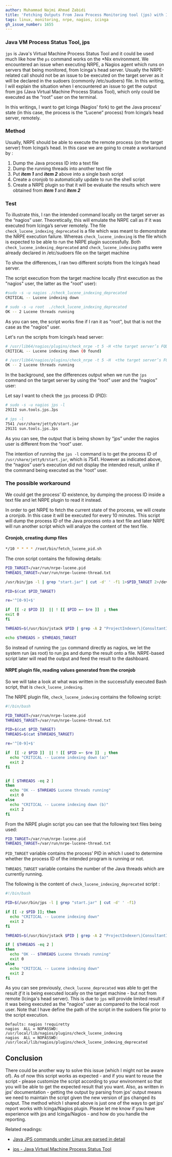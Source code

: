```yaml
---
author: Muhammad Najmi Ahmad Zabidi 
title: 'Fetching Outputs From Java Process Monitoring tool (jps) with Icinga/Nagios'
tags: linux, monitoring, nrpe, nagios, icinga 
gh_issue_number: 1655
---
```


### Java VM Process Status Tool, jps
`jps` is Java's Virtual Machine Process Status Tool and it could be used much like how the `ps` command works on the *Nix environment. We encountered an issue when executing NRPE, a Nagios agent which runs on servers that being monitored, from Icinga's head server. Usually the NRPE-related call should not be an issue to be executed on the target server as it will be declared in the sudoers (commonly /etc/sudoers) file. In this writing, I will explain the situation when I encountered an issue to get the output from jps (Java Virtual Machine Process Status Tool), which only could be executed as the “root” user on the terminal. 

In this writings, I want to get Icinga (Nagios' fork) to get the Java process’ state (in this case, the process is the “Lucene” process) from Icinga’s head server, remotely. 

### Method
Usually, NRPE should be able to execute the remote process (on the target server) from Icinga’s head. In this case we are going to create a workaround by :

1. Dump the Java process ID into a text file
2. Dump the running threads into another text file
3. Put ***item 1*** and ***item 2*** above into a single bash script
4. Create a cronjob to automatically update to run the shell script
5. Create a NRPE plugin so that it will be evaluate the results which were obtained from ***item 1*** and ***item 2***

### Test

To illustrate this, I ran the intended command locally on the target server as the “nagios” user. Theoretically, this will emulate the NRPE call as if it was executed from Icinga’s server remotely. The file `check_lucene_indexing_deprecated` is a file which was meant to demonstrate the NRPE execution failure. Whereas `check_lucene_indexing` is the file which is expected to be able to run the NRPE plugin successfully. Both `check_lucene_indexing_deprecated` and `check_lucene_indexing` paths were already declared in /etc/sudoers file on the target machine 

To show the differences, I ran two different scripts from the Icinga’s head server. 

The script execution from the target machine locally  (first execution as the "nagios" user, the latter as the "root" user):

```.bash
#sudo -s -u nagios ./check_lucene_indexing_deprecated
CRITICAL -- Lucene indexing down

# sudo -s -u root  ./check_lucene_indexing_deprecated
OK -- 2 Lucene threads running
```

As you can see, the script works fine if I ran it as "root", but that is not the case as the "nagios" user.



Let's run the scripts from Icinga’s head server:

```.bash
# /usr/lib64/nagios/plugins/check_nrpe -t 5 -H <the target server’s FQDN> -c  check_lucene_indexing_dep
CRITICAL -- Lucene indexing down (0 found)

# /usr/lib64/nagios/plugins/check_nrpe -t 5 -H  <the target server’s FQDN> -c  check_lucene_indexing
OK -- 2 Lucene threads running
```

In the background, see the differences output when we run the `jps` command on the target server by using the “root” user and the “nagios” user:

Let say I want to check the `jps` process ID (PID):

```.bash
# sudo -s -u nagios jps -l
29112 sun.tools.jps.Jps

# jps -l
7541 /usr/share/jetty9/start.jar
29131 sun.tools.jps.Jps
```

As you can see, the output that is being shown by “jps” under the nagios user is different from the “root” user. 

The intention of running the `jps -l` command is to get the process ID of `/usr/share/jetty9/start.jar`, which is 7541. However as indicated above, the “nagios” user’s execution did not display the intended result, unlike if the command being executed as the “root” user. 

### The possible workaround

We could get the process’ ID existence, by dumping the process ID inside a text file and let NRPE plugin to read it instead. 

In order to get NRPE to fetch the current state of the process, we will create a cronjob. In this case it will be executed for every 10 minutes. This script will dump the process ID of the Java process onto a text file and later NRPE will run another script which will analyze the content of the text file.

#### Cronjob, creating dump files
```.bash
*/10 * * * * /root/bin/fetch_lucene_pid.sh
```

The cron script contains the following details:
 
```.bash
PID_TARGET=/var/run/nrpe-lucene.pid
THREADS_TARGET=/var/run/nrpe-lucene-thread.txt

/usr/bin/jps -l | grep "start.jar" | cut -d' ' -f1 1>$PID_TARGET 2>/dev/null

PID=$(cat $PID_TARGET)

re='^[0-9]+$'

if  [[ -z $PID ]]  || ! [[ $PID =~ $re ]]  ; then
exit 0
fi

THREADS=$(/usr/bin/jstack $PID | grep -A 2 "ProjectIndexer\|ConsultantIndexer" | grep -c "java.lang.Thread.State: WAITING (parking)")

echo $THREADS > $THREADS_TARGET
```

So instead of running the `jps` command directly as nagios, we let the system run (as root) to run jps and dump the result onto a file. NRPE-based script later will read the output and feed the result to the dashboard. 

#### NRPE plugin file, reading values generated from the cronjob

So we will take a look at what was written in the successfully executed Bash script, that is `check_lucene_indexing`.

The NRPE plugin file, `check_lucene_indexing` contains the following script:

```.bash
#!/bin/bash 

PID_TARGET=/var/run/nrpe-lucene.pid
THREADS_TARGET=/var/run/nrpe-lucene-thread.txt

PID=$(cat $PID_TARGET)
THREADS=$(cat $THREADS_TARGET)

re='^[0-9]+$'

if  [[ -z $PID ]]  || ! [[ $PID =~ $re ]]  ; then
  echo "CRITICAL -- Lucene indexing down (a)"
  exit 2
fi


if [ $THREADS -eq 2 ]
then
  echo "OK -- $THREADS Lucene threads running"
  exit 0
else
  echo "CRITICAL -- Lucene indexing down (b)"
  exit 2
fi
```

From the NRPE plugin script you can see that the following text files being used:

```.bash
PID_TARGET=/var/run/nrpe-lucene.pid
THREADS_TARGET=/var/run/nrpe-lucene-thread.txt
```

`PID_TARGET` variable contains the process’ PID in which I used to determine whether the process ID of the intended program is running or not.

`THREADS_TARGET` variable contains the number of the Java threads which are currently running.


The following is the content of `check_lucene_indexing_deprecated` script :

```.bash
#!/bin/bash 

PID=$(/usr/bin/jps -l | grep "start.jar" | cut -d' ' -f1)

if [[ -z $PID ]]; then
  echo "CRITICAL -- Lucene indexing down"
  exit 2
fi

THREADS=$(/usr/bin/jstack $PID | grep -A 2 "ProjectIndexer\|ConsultantIndexer" | grep -c "java.lang.Thread.State: WAITING (parking)")

if [ $THREADS -eq 2 ]
then
  echo "OK -- $THREADS Lucene threads running"
  exit 0
else
  echo "CRITICAL -- Lucene indexing down"
  exit 2
fi
```

As you can see previously, `check_lucene_deprecated` was able to get the result *if* it is being executed locally on the target machine - but not from remote (Icinga's head server).
This is due to `jps` will provide limited result if it was being executed as the "nagios" user as compared to the local root user. Note that I have define the path of the script in the sudoers file prior to the script execution.

```
Defaults: nagios !requiretty
nagios  ALL = NOPASSWD: /usr/local/lib/nagios/plugins/check_lucene_indexing
nagios  ALL = NOPASSWD: /usr/local/lib/nagios/plugins/check_lucene_indexing_deprecated
```

## Conclusion

There could be another way to solve this issue (which I might not be aware of). As of now this script works as expected - and if you want to reuse the script - please customize the script according to your environment so that you will be able to get the expected result that you want. Also, as written in jps’ documentation - getting the output by parsing from jps’ output means we need to maintain the script given the new version of jps changed its output. The method which I shared above is just one of the ways to get jps’ report works with Icinga/Nagios plugin. Please let me know if you have experience with jps and Icinga/Nagios - and how do you handle the reporting. 



Related readings:

* [Java JPS commands under Linux are parsed in detail](https://developpaper.com/java-jps-commands-under-linux-are-parsed-in-detail/)

* [jps - Java Virtual Machine Process Status Tool](https://docs.oracle.com/javase/7/docs/technotes/tools/share/jps.html)








